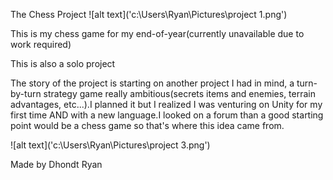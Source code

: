 The Chess Project
![alt text]('c:\Users\Ryan\Pictures\project 1.png')

This is my chess game for my end-of-year(currently unavailable due to work required)

This is also a solo project

The story of the project is starting on another project I had in mind, a turn-by-turn strategy game really ambitious(secrets items and enemies, terrain advantages, etc...).I planned it but I realized I was venturing on Unity for my first time AND with a new language.I looked on a forum than a good starting point would be a chess game so that's where this idea came from.

![alt text]('c:\Users\Ryan\Pictures\project 3.png')


Made by Dhondt Ryan

